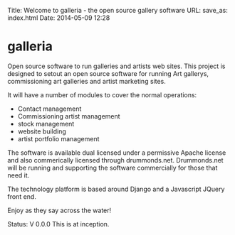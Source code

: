 Title: Welcome to galleria - the open source gallery software
URL:
save_as: index.html
Date: 2014-05-09 12:28

galleria
========

Open source software to run galleries and artists web sites.  This project is designed to setout an open source software for running Art gallerys, commissioning art galleries and artist marketing sites.

It will have a number of modules to cover the normal operations:

- Contact management
- Commissioning artist management
- stock management
- website building
- artist portfolio management


The software is available dual licensed under a permissive Apache license and also commerically licensed through drummonds.net.  Drummonds.net will be running and supporting the software commercially for those that need it.


The technology platform is based around Django and a Javascript JQuery front end.

Enjoy as they say across the water!

Status:
V 0.0.0 This is at inception.


